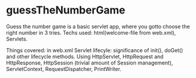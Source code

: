 # guessTheNumberGame
Guess the number game is a basic servlet app, where you gotto choose the right number in 3 tries.
Techs used: html(welcome-file from web.xml), Servlets.

Things covered:
<servlet-mapping></servlet-mapping> in web.xml
Servlet lifecyle: significance of init(), doGet() and other lifecycle methods.
Using HttpServlet,
HttpRequest and HttpResponse,
HttpSession (trivial amount of Session management),
ServletContext,
RequestDispatcher,
PrintWriter.
